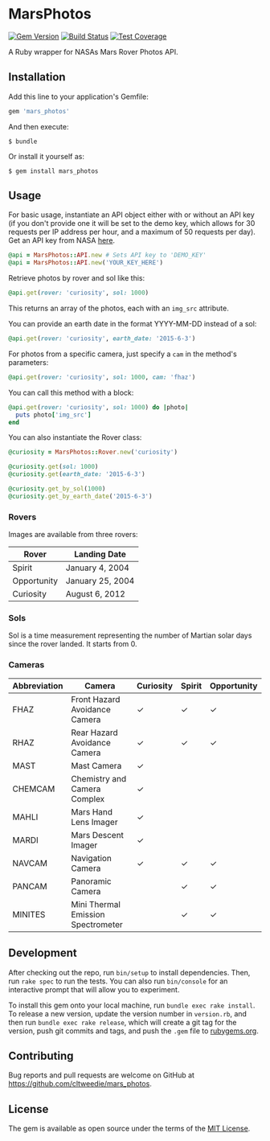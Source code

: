# MarsPhotos

[![Gem Version](https://badge.fury.io/rb/mars_photos.svg)](https://badge.fury.io/rb/mars_photos) [![Build Status](https://travis-ci.org/cltweedie/mars_photos.svg?branch=master)](https://travis-ci.org/cltweedie/mars_photos) [![Test Coverage](https://codeclimate.com/github/cltweedie/mars_photos/badges/coverage.svg)](https://codeclimate.com/github/cltweedie/mars_photos/coverage)

A Ruby wrapper for NASAs Mars Rover Photos API.

## Installation

Add this line to your application's Gemfile:

```ruby
gem 'mars_photos'
```

And then execute:

    $ bundle

Or install it yourself as:

    $ gem install mars_photos

## Usage

For basic usage, instantiate an API object either with or without an API key (if you don't provide one it will be set to the demo key, which allows for 30 requests per IP address per hour, and a maximum of 50 requests per day). Get an API key from NASA [here](https://api.nasa.gov/index.html#apply-for-an-api-key).

```ruby
@api = MarsPhotos::API.new # Sets API key to 'DEMO_KEY'
@api = MarsPhotos::API.new('YOUR_KEY_HERE')
```

Retrieve photos by rover and sol like this:

```ruby
@api.get(rover: 'curiosity', sol: 1000)
```

This returns an array of the photos, each with an `img_src` attribute.

You can provide an earth date in the format YYYY-MM-DD instead of a sol:

```ruby
@api.get(rover: 'curiosity', earth_date: '2015-6-3')
```

For photos from a specific camera, just specify a `cam` in the method's parameters:

```ruby
@api.get(rover: 'curiosity', sol: 1000, cam: 'fhaz')
```

You can call this method with a block:

```ruby
@api.get(rover: 'curiosity', sol: 1000) do |photo|
  puts photo['img_src']
end
```

You can also instantiate the Rover class:

```ruby
@curiosity = MarsPhotos::Rover.new('curiosity')

@curiosity.get(sol: 1000)
@curiosity.get(earth_date: '2015-6-3')

@curiosity.get_by_sol(1000)
@curiosity.get_by_earth_date('2015-6-3')
```

### Rovers

Images are available from three rovers:

  Rover        | Landing Date
  ------------ | ------------------------------
   Spirit      |  January 4, 2004
   Opportunity |  January 25, 2004
   Curiosity   |  August 6, 2012

### Sols

Sol is a time measurement representing the number of Martian solar days since the rover landed. It starts from 0.

### Cameras

Abbreviation | Camera                             | Curiosity | Spirit | Opportunity
------------ | -----------------------------------|-----------|--------|------------
 FHAZ        |  Front Hazard Avoidance Camera     |  &#10003; |&#10003;|&#10003;
 RHAZ        |  Rear Hazard Avoidance Camera      |  &#10003; |&#10003;|&#10003;
 MAST        |  Mast Camera                       |  &#10003; |        |
 CHEMCAM     |  Chemistry and Camera Complex      |  &#10003; |        |
 MAHLI       |  Mars Hand Lens Imager             |  &#10003; |        |
 MARDI       |  Mars Descent Imager               |  &#10003; |        |
 NAVCAM      |  Navigation Camera                 |  &#10003; |&#10003;|&#10003;
 PANCAM      |  Panoramic Camera                  |           |&#10003;|&#10003;
 MINITES     |  Mini Thermal Emission Spectrometer|           |&#10003;|&#10003;

## Development

After checking out the repo, run `bin/setup` to install dependencies. Then, run `rake spec` to run the tests. You can also run `bin/console` for an interactive prompt that will allow you to experiment.

To install this gem onto your local machine, run `bundle exec rake install`. To release a new version, update the version number in `version.rb`, and then run `bundle exec rake release`, which will create a git tag for the version, push git commits and tags, and push the `.gem` file to [rubygems.org](https://rubygems.org).

## Contributing

Bug reports and pull requests are welcome on GitHub at https://github.com/cltweedie/mars_photos.

## License

The gem is available as open source under the terms of the [MIT License](http://opensource.org/licenses/MIT).

